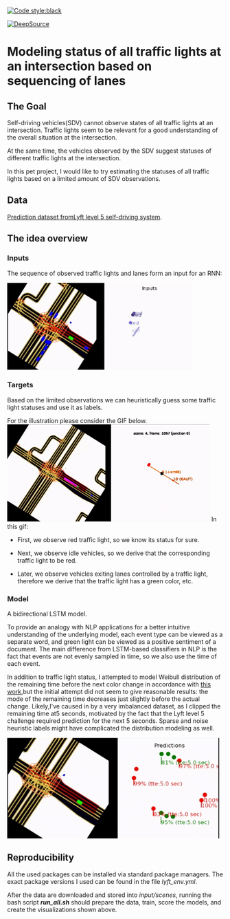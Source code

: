 [![Code style:black](https://img.shields.io/badge/code%20style-black-000000.svg)](https://github.com/ambv/black)

[![DeepSource](https://static.deepsource.io/deepsource-badge-light.svg)](https://deepsource.io/gh/ternaus/iglovikov_helper_functions/?ref=repository-badge)

# Modeling status of all traffic lights at an intersection based on sequencing of lanes
## The Goal
Self-driving vehicles(SDV) cannot observe states of all traffic lights at an intersection. Traffic lights seem to be relevant for a good understanding of the overall situation at the intersection.

At the same time, the vehicles observed by the SDV suggest statuses of different traffic lights at the intersection.

In this pet project, I would like to try estimating the statuses of all traffic lights based on a limited amount of SDV observations.

## Data
[Prediction dataset fromLyft level 5 self-driving system](https://self-driving.lyft.com/level5/data/).

## The idea overview

### Inputs
The sequence of observed traffic lights and lanes form an input for an RNN:

![](input/input_lane_seq.gif)

### Targets
Based on the limited observations we can heuristically guess some traffic light statuses and use it as labels. 

For the illustration please consider the GIF below. 
![](input/heuristic_labels.gif)
In this gif:
   * First, we observe red traffic light, so we know its status for sure.

   * Next, we observe idle vehicles, so we derive that the corresponding traffic light to be red.
   * Later, we observe vehicles exiting lanes controlled by a traffic light, therefore we derive that the traffic light has a green color, etc.


### Model
A bidirectional LSTM model. 

To provide an analogy with NLP applications for a better intuitive understanding of the underlying model, each event type can be viewed as a separate word, and green light can be viewed as a positive sentiment of a document. The main difference from LSTM-based classifiers in NLP is the fact that events are not evenly sampled in time, so we also use the time of each event. 

In addition to traffic light status, I attempted to model Weibull distribution of the remaining time before the next color change in accordance with [this work](http://publications.lib.chalmers.se/records/fulltext/253611/253611.pdf),but the initial attempt did not seem to give reasonable results: the mode of the remaining time decreases just slightly before the actual change. Likely,I've caused in by a very imbalanced dataset, as I clipped the remaining time at5 seconds, motivated by the fact that the Lyft level 5 challenge required prediction for the next 5 seconds. Sparse and noise heuristic labels might have complicated the distribution modeling as well.

![](input/pred.gif)

## Reproducibility
All the used packages can be installed via standard package managers. The exact package versions I used can be found in the file *lyft_env.yml*.

After the data are downloaded and stored into *input/scenes*, running the bash script ***run_all.sh*** should prepare the data, train, score the models, and create the visualizations shown above.  